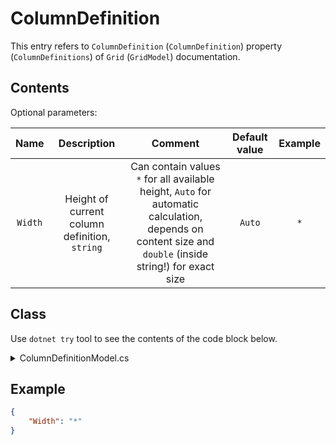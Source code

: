 # ColumnDefinition

This entry refers to `ColumnDefinition` (`ColumnDefinition`) property (`ColumnDefinitions`) of `Grid` (`GridModel`) documentation.

## Contents

Optional parameters:

|  Name   |                  Description                  |                           Comment                            | Default value | Example |
| :-----: | :-------------------------------------------: | :----------------------------------------------------------: | :-----------: | :-----: |
| `Width` | Height of current column definition, `string` | Can contain values `*` for all available height, `Auto` for automatic calculation, depends on content size and `double` (inside string!) for exact size |    `Auto`     |   `*`   |

## Class

Use `dotnet try` tool to see the contents of the code block below.

<details>
  <summary>ColumnDefinitionModel.cs</summary>

``` cs --source-file ../Models/UiElementModels/ColumnDefinitionModel.cs --project ../Jaml.Wpf.csproj

```

</details>

## Example

```json
{
	"Width": "*"
}
```